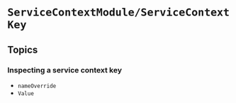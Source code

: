 # ``ServiceContextModule/ServiceContextKey``

## Topics

### Inspecting a service context key

- ``nameOverride``
- ``Value``
